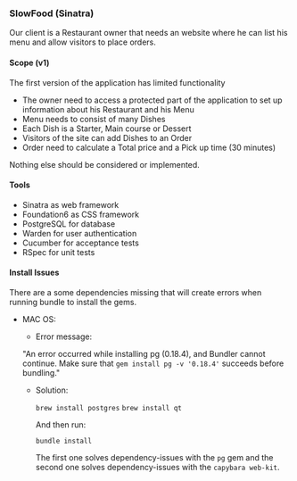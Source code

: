 ### SlowFood (Sinatra)

Our client is a Restaurant owner that needs an website where he can list his menu and allow visitors to place orders.

#### Scope (v1)

The first version of the application has limited functionality

* The owner need to access a protected part of the application to set up information about his Restaurant and his Menu
* Menu needs to consist of many Dishes
* Each Dish is a Starter, Main course or Dessert
* Visitors of the site can add Dishes to an Order
* Order need to calculate a Total price and a Pick up time (30 minutes)

Nothing else should be considered or implemented.

#### Tools
* Sinatra as web framework
* Foundation6 as CSS framework
* PostgreSQL for database
* Warden for user authentication
* Cucumber for acceptance tests
* RSpec for unit tests


#### Install Issues
There are a some dependencies missing that will create errors when running
bundle to install the gems.

* MAC OS:
  * Error message:

  "An error occurred while installing pg (0.18.4), and Bundler cannot continue.
   Make sure that `gem install pg -v '0.18.4'` succeeds before bundling."

  * Solution:

    ```brew install postgres```
    ```brew install qt```

    And then run:

    ```bundle install```

    The first one solves dependency-issues with the `pg` gem and the second one
    solves dependency-issues with the `capybara web-kit`.
